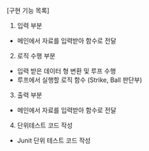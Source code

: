 [구현 기능 목록]
 1. 입력 부분 
  - 메인에서 자료를 입력받아 함수로 전달
 2. 로직 수행 부분
  - 입력 받은 데이터 형 변환 및 루프 수행
  - 루프에서 실행할 로직 함수 (Strike, Ball 판단부)
 3. 출력 부분
  - 메인에서 자료를 입력받아 함수로 전달
 4. 단위테스트 코드 작성 
  - Junit 단위 테스트 코드 작성 